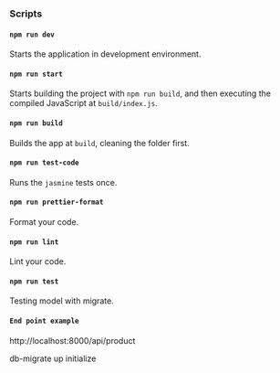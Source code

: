 ### Scripts

#### `npm run dev`

Starts the application in development environment.

#### `npm run start`

Starts building the project with `npm run build`, and then executing the compiled JavaScript at `build/index.js`.

#### `npm run build`

Builds the app at `build`, cleaning the folder first.

#### `npm run test-code`

Runs the `jasmine` tests once.

#### `npm run prettier-format`

Format your code.

#### `npm run lint`

Lint your code.

#### `npm run test`

Testing model with migrate.

#### `End point example`

http://localhost:8000/api/product

db-migrate up initialize
